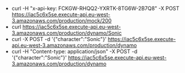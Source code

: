- curl -H "x-api-key: FCKGW-RHQQ2-YXRTK-8TG6W-2B7Q8" -X POST https://iac5c6x5se.execute-api.eu-west-3.amazonaws.com/production/mock/200
- curl https://iac5c6x5se.execute-api.eu-west-3.amazonaws.com/production/dynamo/Sonic
- curl -X POST -d '{"character":"Sonic"}' https://iac5c6x5se.execute-api.eu-west-3.amazonaws.com/production/dynamo
- curl -H "Content-type: application/json" -X POST -d '{"character":"Sonic"}' https://iac5c6x5se.execute-api.eu-west-3.amazonaws.com/production/dynamo